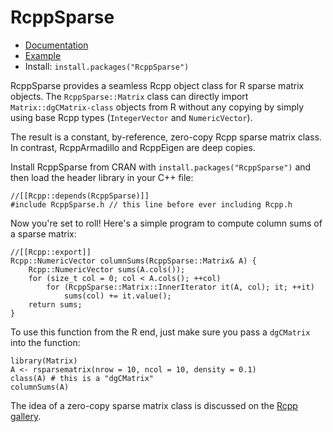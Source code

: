 # RcppSparse

- [Documentation](https://zdebruine.github.io/RcppSparse/articles/Documentation.html)
- [Example](https://github.com/zdebruine/RcppSparse/blob/main/src/example.cpp)
- Install: `install.packages("RcppSparse")`

RcppSparse provides a seamless Rcpp object class for R sparse matrix objects. The `RcppSparse::Matrix` class can directly import `Matrix::dgCMatrix-class` objects from R without any copying by simply using base Rcpp types (`IntegerVector` and `NumericVector`).

The result is a constant, by-reference, zero-copy Rcpp sparse matrix class. In contrast, RcppArmadillo and RcppEigen are deep copies.

Install RcppSparse from CRAN with `install.packages("RcppSparse")` and then load the header library in your C++ file:

```{Rcpp}
//[[Rcpp::depends(RcppSparse)]]
#include RcppSparse.h // this line before ever including Rcpp.h
```

Now you're set to roll!  Here's a simple program to compute column sums of a sparse matrix:

```{Rcpp}
//[[Rcpp::export]]
Rcpp::NumericVector columnSums(RcppSparse::Matrix& A) {
    Rcpp::NumericVector sums(A.cols());
    for (size_t col = 0; col < A.cols(); ++col)
        for (RcppSparse::Matrix::InnerIterator it(A, col); it; ++it)
            sums(col) += it.value();
    return sums;
}
```

To use this function from the R end, just make sure you pass a `dgCMatrix` into the function:

```{R}
library(Matrix)
A <- rsparsematrix(nrow = 10, ncol = 10, density = 0.1)
class(A) # this is a "dgCMatrix"
columnSums(A)
```

The idea of a zero-copy sparse matrix class is discussed on the [Rcpp gallery](https://gallery.rcpp.org/articles/sparse-matrix-class/).
